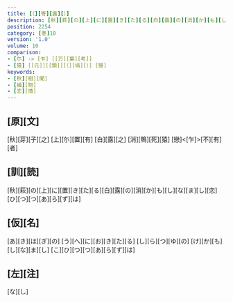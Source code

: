 ```yaml
---
title: [（][寄][露][）]
description: [秋][萩][の][上][に][置][き][た][る][白][露][の][消][か][も][し][な][ま][し][恋][ひ][つ][つ][あ][ら][ず][は]
position: 2254
category: [巻]10
version: '1.0'
volume: 10
comparison:
- [尓] -> [乍] [[万][葉][考]]
- [猿] [[元]][[類]][（][塙][）] [猨]
keywords:
- [秋][相][聞]
- [植][物]
- [恋][情]
---
```


## [原][文]

[秋][芽][子][之] [上][尓][置][有] [白][露][之] [消][鴨][死][猿] [戀]<[乍]>[不][有][者]

## [訓][読]

[秋][萩][の][上][に][置][き][た][る][白][露][の][消][か][も][し][な][ま][し][恋][ひ][つ][つ][あ][ら][ず][は]

## [仮][名]

[あ][き][は][ぎ][の] [う][へ][に][お][き][た][る] [し][ら][つ][ゆ][の] [け][か][も][し][な][ま][し] [こ][ひ][つ][つ][あ][ら][ず][は]

## [左][注]

[な][し]
